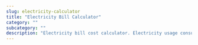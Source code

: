 ```yaml
---
slug: electricity-calculator
title: "Electricity Bill Calculator"
category: ""
subcategory: ""
description: "Electricity bill cost calculator. Electricity usage consumption calculator."
---
```


